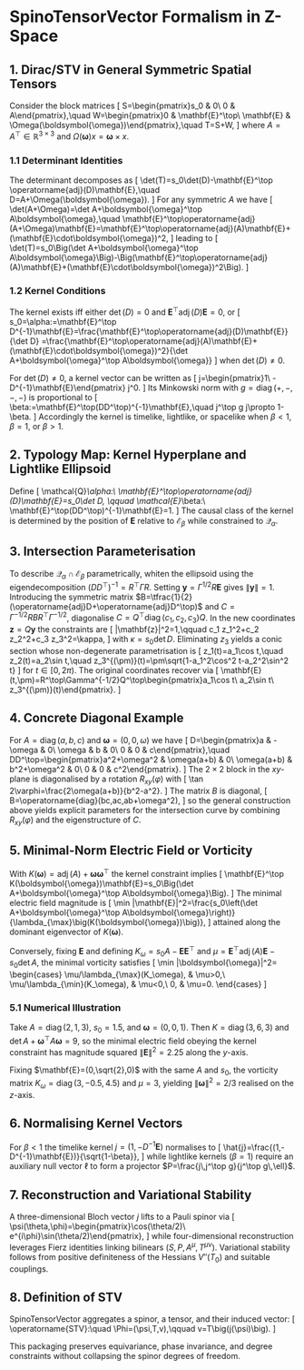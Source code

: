 # SpinoTensorVector Formalism in Z-Space

## 1. Dirac/STV in General Symmetric Spatial Tensors

Consider the block matrices
\[
S=\begin{pmatrix}s_0 & 0\\ 0 & A\end{pmatrix},\quad W=\begin{pmatrix}0 & \mathbf{E}^\top\\ \mathbf{E} & \Omega(\boldsymbol{\omega})\end{pmatrix},\quad T=S+W,
\]
where $A=A^\top\in\mathbb{R}^{3\times3}$ and $\Omega(\boldsymbol{\omega})x=\boldsymbol{\omega}\times x$.

### 1.1 Determinant Identities

The determinant decomposes as
\[
\det(T)=s_0\det(D)-\mathbf{E}^\top \operatorname{adj}(D)\mathbf{E},\quad D=A+\Omega(\boldsymbol{\omega}).
\]
For any symmetric $A$ we have
\[
\det(A+\Omega)=\det A+\boldsymbol{\omega}^\top A\boldsymbol{\omega},\quad
\mathbf{E}^\top\operatorname{adj}(A+\Omega)\mathbf{E}=\mathbf{E}^\top\operatorname{adj}(A)\mathbf{E}+(\mathbf{E}\cdot\boldsymbol{\omega})^2,
\]
leading to
\[
\det(T)=s_0\Big(\det A+\boldsymbol{\omega}^\top A\boldsymbol{\omega}\Big)-\Big(\mathbf{E}^\top\operatorname{adj}(A)\mathbf{E}+(\mathbf{E}\cdot\boldsymbol{\omega})^2\Big).
\]

### 1.2 Kernel Conditions

The kernel exists iff either $\det(D)=0$ and $\mathbf{E}^\top\operatorname{adj}(D)\mathbf{E}=0$, or
\[
 s_0=\alpha:=\mathbf{E}^\top D^{-1}\mathbf{E}=\frac{\mathbf{E}^\top\operatorname{adj}(D)\mathbf{E}}{\det D}
 =\frac{\mathbf{E}^\top\operatorname{adj}(A)\mathbf{E}+(\mathbf{E}\cdot\boldsymbol{\omega})^2}{\det A+\boldsymbol{\omega}^\top A\boldsymbol{\omega}}
\]
when $\det(D)\neq 0$.

For $\det(D)\neq 0$, a kernel vector can be written as
\[
 j=\begin{pmatrix}1\\ -D^{-1}\mathbf{E}\end{pmatrix} j^0.
\]
Its Minkowski norm with $g=\operatorname{diag}(+,-,-,-)$ is proportional to
\[
\beta:=\mathbf{E}^\top(DD^\top)^{-1}\mathbf{E},\quad j^\top g j\propto 1-\beta.
\]
Accordingly the kernel is timelike, lightlike, or spacelike when $\beta<1$, $\beta=1$, or $\beta>1$.

## 2. Typology Map: Kernel Hyperplane and Lightlike Ellipsoid

Define
\[
\mathcal{Q}_\alpha:\ \mathbf{E}^\top\operatorname{adj}(D)\mathbf{E}=s_0\det D,
\qquad
\mathcal{E}_\beta:\ \mathbf{E}^\top(DD^\top)^{-1}\mathbf{E}=1.
\]
The causal class of the kernel is determined by the position of $\mathbf{E}$ relative to $\mathcal{E}_\beta$ while constrained to $\mathcal{Q}_\alpha$.

## 3. Intersection Parameterisation

To describe $\mathcal{Q}_\alpha\cap\mathcal{E}_\beta$ parametrically, whiten the ellipsoid using the eigendecomposition $(DD^\top)^{-1}=R^\top\Gamma R$. Setting $\mathbf{y}=\Gamma^{1/2}R\mathbf{E}$ gives $\|\mathbf{y}\|=1$. Introducing the symmetric matrix $B=\tfrac{1}{2}(\operatorname{adj}D+\operatorname{adj}D^\top)$ and $C=\Gamma^{-1/2}RBR^\top\Gamma^{-1/2}$, diagonalise $C=Q^\top\operatorname{diag}(c_1,c_2,c_3)Q$. In the new coordinates $\mathbf{z}=Q\mathbf{y}$ the constraints are
\[
\|\mathbf{z}\|^2=1,\qquad c_1 z_1^2+c_2 z_2^2+c_3 z_3^2=\kappa,
\]
with $\kappa=s_0\det D$. Eliminating $z_3$ yields a conic section whose non-degenerate parametrisation is
\[
 z_1(t)=a_1\cos t,\quad z_2(t)=a_2\sin t,\quad z_3^{(\pm)}(t)=\pm\sqrt{1-a_1^2\cos^2 t-a_2^2\sin^2 t}
\]
for $t\in[0,2\pi)$. The original coordinates recover via
\[
 \mathbf{E}(t,\pm)=R^\top\Gamma^{-1/2}Q^\top\begin{pmatrix}a_1\cos t\\ a_2\sin t\\ z_3^{(\pm)}(t)\end{pmatrix}.
\]

## 4. Concrete Diagonal Example

For $A=\operatorname{diag}(a,b,c)$ and $\boldsymbol{\omega}=(0,0,\omega)$ we have
\[
 D=\begin{pmatrix}a & -\omega & 0\\ \omega & b & 0\\ 0 & 0 & c\end{pmatrix},\quad
 DD^\top=\begin{pmatrix}a^2+\omega^2 & \omega(a+b) & 0\\ \omega(a+b) & b^2+\omega^2 & 0\\ 0 & 0 & c^2\end{pmatrix}.
\]
The $2\times2$ block in the $xy$-plane is diagonalised by a rotation $R_{xy}(\varphi)$ with
\[
 \tan 2\varphi=\frac{2\omega(a+b)}{b^2-a^2}.
\]
The matrix $B$ is diagonal,
\[
 B=\operatorname{diag}(bc,ac,ab+\omega^2),
\]
so the general construction above yields explicit parameters for the intersection curve by combining $R_{xy}(\varphi)$ and the eigenstructure of $C$.

## 5. Minimal-Norm Electric Field or Vorticity

With $K(\boldsymbol{\omega})=\operatorname{adj}(A)+\boldsymbol{\omega}\boldsymbol{\omega}^\top$ the kernel constraint implies
\[
 \mathbf{E}^\top K(\boldsymbol{\omega})\mathbf{E}=s_0\Big(\det A+\boldsymbol{\omega}^\top A\boldsymbol{\omega}\Big).
\]
The minimal electric field magnitude is
\[
 \min \|\mathbf{E}\|^2=\frac{s_0\left(\det A+\boldsymbol{\omega}^\top A\boldsymbol{\omega}\right)}{\lambda_{\max}\big(K(\boldsymbol{\omega})\big)},
\]
attained along the dominant eigenvector of $K(\boldsymbol{\omega})$.

Conversely, fixing $\mathbf{E}$ and defining $K_\omega=s_0 A-\mathbf{E}\mathbf{E}^\top$ and $\mu=\mathbf{E}^\top\operatorname{adj}(A)\mathbf{E}-s_0\det A$, the minimal vorticity satisfies
\[
 \min \|\boldsymbol{\omega}\|^2=
 \begin{cases}
  \mu/\lambda_{\max}(K_\omega), & \mu>0,\\
  \mu/\lambda_{\min}(K_\omega), & \mu<0,\\
  0, & \mu=0.
 \end{cases}
\]

### 5.1 Numerical Illustration

Take $A=\operatorname{diag}(2,1,3)$, $s_0=1.5$, and $\boldsymbol{\omega}=(0,0,1)$. Then $K=\operatorname{diag}(3,6,3)$ and $\det A+\boldsymbol{\omega}^\top A\boldsymbol{\omega}=9$, so the minimal electric field obeying the kernel constraint has magnitude squared $\|\mathbf{E}\|^2=2.25$ along the $y$-axis.

Fixing $\mathbf{E}=(0,\sqrt{2},0)$ with the same $A$ and $s_0$, the vorticity matrix $K_\omega=\operatorname{diag}(3,-0.5,4.5)$ and $\mu=3$, yielding $\|\boldsymbol{\omega}\|^2=2/3$ realised on the $z$-axis.

## 6. Normalising Kernel Vectors

For $\beta<1$ the timelike kernel $j=(1,-D^{-1}\mathbf{E})$ normalises to
\[
 \hat{j}=\frac{(1,-D^{-1}\mathbf{E})}{\sqrt{1-\beta}},
\]
while lightlike kernels ($\beta=1$) require an auxiliary null vector $\ell$ to form a projector $P=\frac{j\,j^\top g}{j^\top g\,\ell}$.

## 7. Reconstruction and Variational Stability

A three-dimensional Bloch vector $j$ lifts to a Pauli spinor via
\[
 \psi(\theta,\phi)=\begin{pmatrix}\cos(\theta/2)\\ e^{i\phi}\sin(\theta/2)\end{pmatrix},
\]
while four-dimensional reconstruction leverages Fierz identities linking bilinears $(S,P,A^\mu,T^{\mu\nu})$. Variational stability follows from positive definiteness of the Hessians $V''(T_0)$ and suitable couplings.

## 8. Definition of STV

SpinoTensorVector aggregates a spinor, a tensor, and their induced vector:
\[
\operatorname{STV}:\quad \Phi=(\psi,T,v),\qquad v=T\big(j(\psi)\big).
\]

This packaging preserves equivariance, phase invariance, and degree constraints without collapsing the spinor degrees of freedom.
